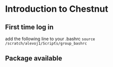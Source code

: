 # Introduction to Chestnut

## First time log in  ##
add the following line to your .bashrc
```source  /scratch/alevoj1/Scripts/group_bashrc```

## Package available ##
